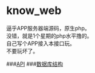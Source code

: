 # know_web
逼乎APP服务器端源码，原生php。  
没错，就是1个星期的php水平撸的。  
自己写个APP接入本接口玩。  
不要玩坏了。  

###[API](https://github.com/Jude95/know_web/blob/master/api.md)
###[数据库结构](https://github.com/Jude95/know_web/blob/master/sql.sql)
